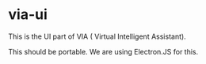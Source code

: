 # via-ui

This is the UI part of VIA ( Virtual Intelligent Assistant).

This should be portable. We are using Electron.JS for this.
